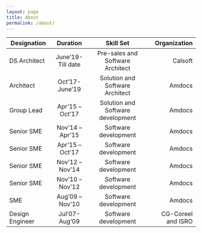 ```yaml
---
layout: page
title: About
permalink: /about/
---
```



| Designation   |      Duration       |  Skill Set |  Organization  |
|----------|:-------------:|:------:|------:|
| DS Architect  |  June’19-Till date | Pre-sales and Software Architect | Calsoft |
| Architect  |    Oct’17- June’19   |   Solution and Software Architect | Amdocs  |
| Group Lead  | Apr’15 – Oct’17 |  Solution and Software development | Amdocs |
| Senior SME  | Nov’14 – Apr’15 |   Software development | Amdocs |
| Senior SME  | Apr’15 – Oct’17 |   Software development | Amdocs  |
| Senior SME  | Nov’12 – Nov’14 |   Software development | Amdocs |
| Senior SME  | Nov’10 – Nov’12 |   Software development | Amdocs |
|  SME  | Aug’09 – Nov’10 |   Software development | Amdocs |
| Design Engineer|  Jul’07- Aug’09 |   Software development    | CG-Coreel and ISRO  |


